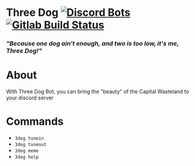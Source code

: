 # Three Dog [![Discord Bots](https://discordbots.org/api/widget/status/461602422192734228.svg)](https://discordbots.org/bot/461602422192734228) [![Gitlab Build Status](https://gitlab.machon.family/Max/three-dog/badges/master/pipeline.svg)](https://gitlab.machon.family/Max/three-dog/-/commits/master)
### _"Because one dog ain't enough, and two is too low, it's me, Three Dog!"_

# About
With Three Dog Bot, you can bring the "beauty" of the Capital Wasteland to your discord server

# Commands
* `3dog tunein`
* `3dog tuneout`
* `3dog meme`
* `3dog help`
